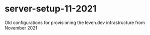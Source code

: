 # server-setup-11-2021

Old configurations for provisioning the leven.dev infrastructure from November 2021